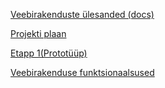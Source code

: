[Veebirakenduste ülesanded (docs)](https://docs.google.com/document/d/1pExFcZu_y9x3UDy1xBAU9FK8_Z-lYsKvJCy-fiHFd60/edit?usp=sharing)

[Projekti plaan](https://bitbucket.org/bestestmen/aalosesto72/wiki/Projekti%20Plaan)

[Etapp 1(Prototüüp)](https://bitbucket.org/bestestmen/aalosesto72/wiki/Etapp%201)

[Veebirakenduse funktsionaalsused](https://docs.google.com/document/d/1s4PboF3LqdqDTP71MlH-1GsJKhU_XMqGiQywAIjQ71w/edit?usp=sharing)